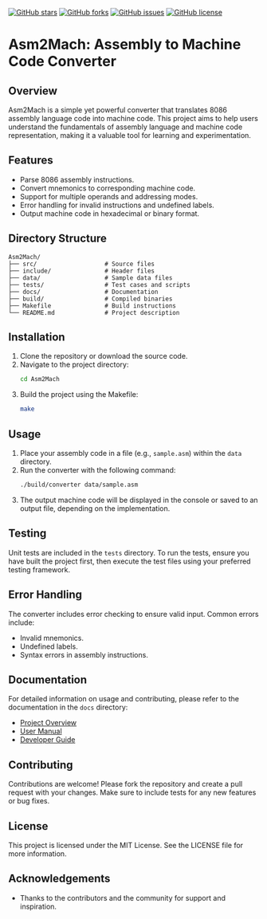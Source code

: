 [![GitHub stars](https://img.shields.io/github/stars/ShingareOm/Asm2Mach?style=flat-square)](https://github.com/ShingareOm/Asm2Mach/stargazers)
[![GitHub forks](https://img.shields.io/github/forks/ShingareOm/Asm2Mach?style=flat-square)](https://github.com/ShingareOm/Asm2Mach/network)
[![GitHub issues](https://img.shields.io/github/issues/ShingareOm/Asm2Mach?style=flat-square)](https://github.com/ShingareOm/Asm2Mach/issues)
[![GitHub license](https://img.shields.io/github/license/ShingareOm/Asm2Mach?style=flat-square)](https://github.com/ShingareOm/Asm2Mach/blob/master/LICENSE)

# Asm2Mach: Assembly to Machine Code Converter

## Overview
Asm2Mach is a simple yet powerful converter that translates 8086 assembly language code into machine code. This project aims to help users understand the fundamentals of assembly language and machine code representation, making it a valuable tool for learning and experimentation.

## Features
- Parse 8086 assembly instructions.
- Convert mnemonics to corresponding machine code.
- Support for multiple operands and addressing modes.
- Error handling for invalid instructions and undefined labels.
- Output machine code in hexadecimal or binary format.

## Directory Structure
```
Asm2Mach/
├── src/                   # Source files
├── include/               # Header files
├── data/                  # Sample data files
├── tests/                 # Test cases and scripts
├── docs/                  # Documentation
├── build/                 # Compiled binaries
├── Makefile               # Build instructions
└── README.md              # Project description
```

## Installation
1. Clone the repository or download the source code.
2. Navigate to the project directory:
   ```bash
   cd Asm2Mach
   ```
3. Build the project using the Makefile:
   ```bash
   make
   ```

## Usage
1. Place your assembly code in a file (e.g., `sample.asm`) within the `data` directory.
2. Run the converter with the following command:
   ```bash
   ./build/converter data/sample.asm
   ```
3. The output machine code will be displayed in the console or saved to an output file, depending on the implementation.

## Testing
Unit tests are included in the `tests` directory. To run the tests, ensure you have built the project first, then execute the test files using your preferred testing framework.

## Error Handling
The converter includes error checking to ensure valid input. Common errors include:
- Invalid mnemonics.
- Undefined labels.
- Syntax errors in assembly instructions.

## Documentation
For detailed information on usage and contributing, please refer to the documentation in the `docs` directory:
- [Project Overview](docs/project_overview.md)
- [User Manual](docs/user_manual.md)
- [Developer Guide](docs/developer_guide.md)

## Contributing
Contributions are welcome! Please fork the repository and create a pull request with your changes. Make sure to include tests for any new features or bug fixes.

## License
This project is licensed under the MIT License. See the LICENSE file for more information.

## Acknowledgements
- Thanks to the contributors and the community for support and inspiration.
